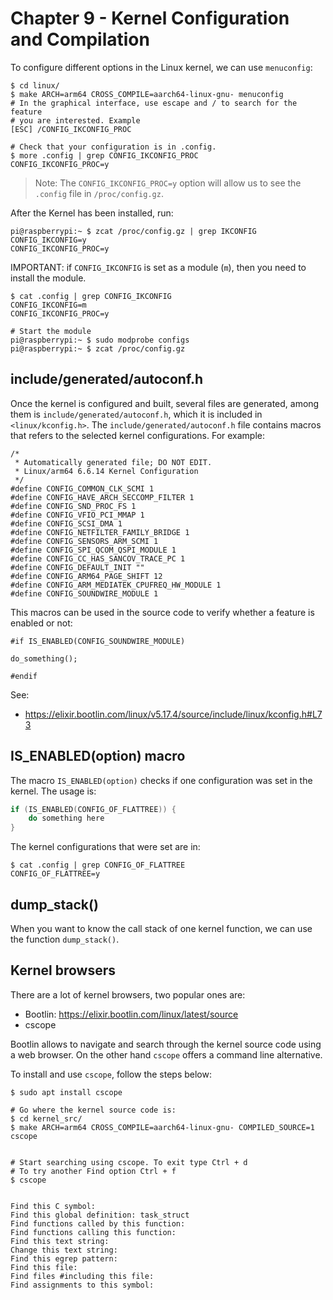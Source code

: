 
# Chapter 9 - Kernel Configuration and Compilation


To configure different options in the Linux kernel, we can use `menuconfig`:

```shell
$ cd linux/
$ make ARCH=arm64 CROSS_COMPILE=aarch64-linux-gnu- menuconfig
# In the graphical interface, use escape and / to search for the feature
# you are interested. Example
[ESC] /CONFIG_IKCONFIG_PROC

# Check that your configuration is in .config.
$ more .config | grep CONFIG_IKCONFIG_PROC
CONFIG_IKCONFIG_PROC=y
```

> Note: The `CONFIG_IKCONFIG_PROC=y` option will allow us to see the `.config`
> file in `/proc/config.gz`.

After the Kernel has been installed, run:

```shell
pi@raspberrypi:~ $ zcat /proc/config.gz | grep IKCONFIG
CONFIG_IKCONFIG=y
CONFIG_IKCONFIG_PROC=y
```

IMPORTANT: if `CONFIG_IKCONFIG` is set as a module (`m`), then you need
to install the module.

```shell
$ cat .config | grep CONFIG_IKCONFIG
CONFIG_IKCONFIG=m
CONFIG_IKCONFIG_PROC=y

# Start the module
pi@raspberrypi:~ $ sudo modprobe configs
pi@raspberrypi:~ $ zcat /proc/config.gz
```
## include/generated/autoconf.h

Once the kernel is configured and built, several files are generated, among them
is `include/generated/autoconf.h`, which it is included in `<linux/kconfig.h>`.
The `include/generated/autoconf.h` file contains macros that refers to
the selected kernel configurations. For example:

```
/*
 * Automatically generated file; DO NOT EDIT.
 * Linux/arm64 6.6.14 Kernel Configuration
 */
#define CONFIG_COMMON_CLK_SCMI 1
#define CONFIG_HAVE_ARCH_SECCOMP_FILTER 1
#define CONFIG_SND_PROC_FS 1
#define CONFIG_VFIO_PCI_MMAP 1
#define CONFIG_SCSI_DMA 1
#define CONFIG_NETFILTER_FAMILY_BRIDGE 1
#define CONFIG_SENSORS_ARM_SCMI 1
#define CONFIG_SPI_QCOM_QSPI_MODULE 1
#define CONFIG_CC_HAS_SANCOV_TRACE_PC 1
#define CONFIG_DEFAULT_INIT ""
#define CONFIG_ARM64_PAGE_SHIFT 12
#define CONFIG_ARM_MEDIATEK_CPUFREQ_HW_MODULE 1
#define CONFIG_SOUNDWIRE_MODULE 1
```

This macros can be used in the source code to verify whether a feature is enabled
or not:

```
#if IS_ENABLED(CONFIG_SOUNDWIRE_MODULE)

do_something();

#endif
```

See:

- https://elixir.bootlin.com/linux/v5.17.4/source/include/linux/kconfig.h#L73

## IS_ENABLED(option) macro

The macro `IS_ENABLED(option)` checks if one configuration was set in the
kernel. The usage is:

```c
if (IS_ENABLED(CONFIG_OF_FLATTREE)) {
	do something here
}
```

The kernel configurations that were set are in:

```shell
$ cat .config | grep CONFIG_OF_FLATTREE
CONFIG_OF_FLATTREE=y
```

## dump_stack()

When you want to know the call stack of one kernel function, we can use
the function `dump_stack()`.


## Kernel browsers

There are a lot of kernel browsers, two popular ones are:

- Bootlin: https://elixir.bootlin.com/linux/latest/source
- cscope

Bootlin allows to navigate and search through the kernel source code using a
web browser. On the other hand `cscope` offers a command line alternative.

To install and use `cscope`, follow the steps below:

```shell
$ sudo apt install cscope

# Go where the kernel source code is:
$ cd kernel_src/
$ make ARCH=arm64 CROSS_COMPILE=aarch64-linux-gnu- COMPILED_SOURCE=1 cscope


# Start searching using cscope. To exit type Ctrl + d
# To try another Find option Ctrl + f
$ cscope


Find this C symbol:
Find this global definition: task_struct
Find functions called by this function:
Find functions calling this function:
Find this text string:
Change this text string:
Find this egrep pattern:
Find this file:
Find files #including this file:
Find assignments to this symbol:
```

